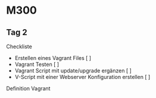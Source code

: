 # M300

## Tag 2

Checkliste

- Erstellen eines Vagrant Files [ ]
- Vagrant Testen [ ]
- Vagrant Script mit update/upgrade ergänzen [ ]
- V-Script mit einer Webserver Konfiguration erstellen [ ]

Definition Vagrant
